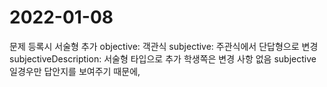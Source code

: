 # 2022-01-08
문제 등록시 서술형 추가
objective: 객관식
subjective: 주관식에서 단답형으로 변경
subjectiveDescription: 서술형 타입으로 추가
학생쪽은 변경 사항 없음 subjective 일경우만 답안지를 보여주기 때문에,
